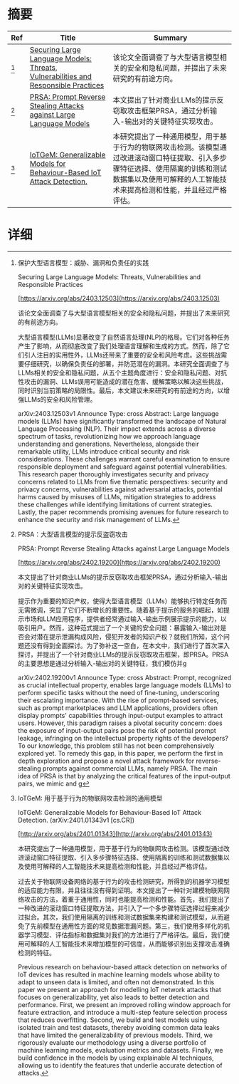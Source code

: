 # 摘要

| Ref | Title | Summary |
| --- | --- | --- |
| [^1] | [Securing Large Language Models: Threats, Vulnerabilities and Responsible Practices](https://arxiv.org/abs/2403.12503) | 该论文全面调查了与大型语言模型相关的安全和隐私问题，并提出了未来研究的有前途方向。 |
| [^2] | [PRSA: Prompt Reverse Stealing Attacks against Large Language Models](https://arxiv.org/abs/2402.19200) | 本文提出了针对商业LLMs的提示反窃取攻击框架PRSA，通过分析输入-输出对的关键特征实现攻击。 |
| [^3] | [IoTGeM: Generalizable Models for Behaviour-Based IoT Attack Detection.](http://arxiv.org/abs/2401.01343) | 本研究提出了一种通用模型，用于基于行为的物联网攻击检测。该模型通过改进滚动窗口特征提取、引入多步骤特征选择、使用隔离的训练和测试数据集以及使用可解释的人工智能技术来提高检测和性能，并且经过严格评估。 |

# 详细

[^1]: 保护大型语言模型：威胁、漏洞和负责任的实践

    Securing Large Language Models: Threats, Vulnerabilities and Responsible Practices

    [https://arxiv.org/abs/2403.12503](https://arxiv.org/abs/2403.12503)

    该论文全面调查了与大型语言模型相关的安全和隐私问题，并提出了未来研究的有前途方向。

    

    大型语言模型(LLMs)显著改变了自然语言处理(NLP)的格局。它们对各种任务产生了影响，从而彻底改变了我们处理语言理解和生成的方式。然而，除了它们引人注目的实用性外，LLMs还带来了重要的安全和风险考虑。这些挑战需要仔细研究，以确保负责任的部署，并防范潜在的漏洞。本研究全面调查了与LLMs相关的安全和隐私问题，从五个主题角度进行：安全和隐私问题、对抗性攻击的漏洞、LLMs误用可能造成的潜在危害、缓解策略以解决这些挑战，同时识别当前策略的局限性。最后，本文建议未来研究的有前途的方向，以增强LLMs的安全和风险管理。

    arXiv:2403.12503v1 Announce Type: cross  Abstract: Large language models (LLMs) have significantly transformed the landscape of Natural Language Processing (NLP). Their impact extends across a diverse spectrum of tasks, revolutionizing how we approach language understanding and generations. Nevertheless, alongside their remarkable utility, LLMs introduce critical security and risk considerations. These challenges warrant careful examination to ensure responsible deployment and safeguard against potential vulnerabilities. This research paper thoroughly investigates security and privacy concerns related to LLMs from five thematic perspectives: security and privacy concerns, vulnerabilities against adversarial attacks, potential harms caused by misuses of LLMs, mitigation strategies to address these challenges while identifying limitations of current strategies. Lastly, the paper recommends promising avenues for future research to enhance the security and risk management of LLMs.
    
[^2]: PRSA：大型语言模型的提示反盗窃攻击

    PRSA: Prompt Reverse Stealing Attacks against Large Language Models

    [https://arxiv.org/abs/2402.19200](https://arxiv.org/abs/2402.19200)

    本文提出了针对商业LLMs的提示反窃取攻击框架PRSA，通过分析输入-输出对的关键特征实现攻击。

    

    提示作为重要的知识产权，使得大型语言模型（LLMs）能够执行特定任务而无需微调，突显了它们不断增长的重要性。随着基于提示的服务的崛起，如提示市场和LLM应用程序，提供者经常通过输入-输出示例展示提示的能力，以吸引用户。然而，这种范式提出了一个关键的安全问题：暴露输入-输出对是否会对潜在提示泄漏构成风险，侵犯开发者的知识产权？就我们所知，这个问题还没有得到全面探讨。为了弥补这一空白，在本文中，我们进行了首次深入探讨，并提出了一个针对商业LLMs的提示反窃取攻击框架，即PRSA。PRSA的主要思想是通过分析输入-输出对的关键特征，我们模仿并g

    arXiv:2402.19200v1 Announce Type: cross  Abstract: Prompt, recognized as crucial intellectual property, enables large language models (LLMs) to perform specific tasks without the need of fine-tuning, underscoring their escalating importance. With the rise of prompt-based services, such as prompt marketplaces and LLM applications, providers often display prompts' capabilities through input-output examples to attract users. However, this paradigm raises a pivotal security concern: does the exposure of input-output pairs pose the risk of potential prompt leakage, infringing on the intellectual property rights of the developers? To our knowledge, this problem still has not been comprehensively explored yet. To remedy this gap, in this paper, we perform the first in depth exploration and propose a novel attack framework for reverse-stealing prompts against commercial LLMs, namely PRSA. The main idea of PRSA is that by analyzing the critical features of the input-output pairs, we mimic and g
    
[^3]: IoTGeM: 用于基于行为的物联网攻击检测的通用模型

    IoTGeM: Generalizable Models for Behaviour-Based IoT Attack Detection. (arXiv:2401.01343v1 [cs.CR])

    [http://arxiv.org/abs/2401.01343](http://arxiv.org/abs/2401.01343)

    本研究提出了一种通用模型，用于基于行为的物联网攻击检测。该模型通过改进滚动窗口特征提取、引入多步骤特征选择、使用隔离的训练和测试数据集以及使用可解释的人工智能技术来提高检测和性能，并且经过严格评估。

    

    过去关于物联网设备网络的基于行为的攻击检测研究，所得到的机器学习模型的适应能力有限，并且往往没有得到证明。本文提出了一种针对建模物联网网络攻击的方法，着重于通用性，同时也能提高检测和性能。首先，我们提出了一种改进的滚动窗口特征提取方法，并引入了一个多步骤特征选择过程来减少过拟合。其次，我们使用隔离的训练和测试数据集来构建和测试模型，从而避免了先前模型在通用性方面的常见数据泄漏问题。第三，我们使用多样化的机器学习模型、评估指标和数据集对我们的方法进行了严格评估。最后，我们使用可解释的人工智能技术来增加模型的可信度，从而能够识别出支撑攻击准确检测的特征。

    Previous research on behaviour-based attack detection on networks of IoT devices has resulted in machine learning models whose ability to adapt to unseen data is limited, and often not demonstrated. In this paper we present an approach for modelling IoT network attacks that focuses on generalizability, yet also leads to better detection and performance. First, we present an improved rolling window approach for feature extraction, and introduce a multi-step feature selection process that reduces overfitting. Second, we build and test models using isolated train and test datasets, thereby avoiding common data leaks that have limited the generalizability of previous models. Third, we rigorously evaluate our methodology using a diverse portfolio of machine learning models, evaluation metrics and datasets. Finally, we build confidence in the models by using explainable AI techniques, allowing us to identify the features that underlie accurate detection of attacks.
    


